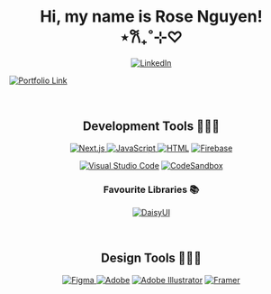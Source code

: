 <h1 align="center">Hi, my name is Rose Nguyen! ⋆𐙚₊˚⊹♡</h1>

  <p align="center">
        <a href="https://www.linkedin.com/in/maryrose-nguyen/"><img alt="LinkedIn" src="https://img.shields.io/badge/linkedin-%230077B5.svg?style=for-the-badge&logo=linkedin&logoColor=white"</a>
    </p>
    <a href="https://maryrosenguyen.com/">
      <img alt="Portfolio Link" title="Check out my portfolio!" target="_blank" src="https://img.shields.io/badge/Portfolio%3A-Rose%20Nguyen's%20Website-lightblue">
    </a>
  </p>
    <br>

<h2 align="center">Development Tools 👩🏻‍💻</h2>
  <p align="center">
    <a href="https://github.com/search?q=user%3Aomnomrose+language%3Anextjs"><img alt="Next.js" src="https://img.shields.io/badge/Next-black?style=for-the-badge&logo=next.js&logoColor=white">
      <a href="https://github.com/search?q=user%3Aomnomrose+language%3Ajavascript"><img alt="JavaScript" src="https://img.shields.io/badge/JavaScript-F7DF1E.svg?logo=javascript&logoColor=black">     </a>
    <a href="https://github.com/search?q=user%3Aomnomrose+language%3Ahtml"><img alt="HTML" src="https://img.shields.io/badge/HTML-E34F26.svg?logo=html5&logoColor=white"></a>
    <a href="https://github.com/search?q=user%3Aomnomrose+language%3Afirebase"><img alt="Firebase" src="https://img.shields.io/badge/Firebase-039BE5?style=for-the-badge&logo=Firebase&logoColor=white"></a>
  </p>
    
<p align="center">
  <a href="#"><img alt="Visual Studio Code" src="https://img.shields.io/badge/Visual%20Studio%20Code-0078d7.svg?logo=visual-studio-code&logoColor=white"></a>
  <a href="#"><img alt="CodeSandbox" src="https://img.shields.io/badge/Codesandbox-040404?style=for-the-badge&logo=codesandbox&logoColor=DBDBDB"></a>
</p>

<h3 align="center">Favourite Libraries 📚</h3>
<p align="center">
  <a href="#"><img alt="DaisyUI" src="https://img.shields.io/badge/daisyui-5A0EF8?style=for-the-badge&logo=daisyui&logoColor=white"></a>
</p>

<br>

<h2 align="center">Design Tools 👩🏻‍🎨</h2>
<p align="center">
  <a href="#"><img alt="Figma" src="https://img.shields.io/badge/figma-%23F24E1E.svg?style=for-the-badge&logo=figma&logoColor=white"</a>
  <a href="#"><img alt="Adobe" src="https://img.shields.io/badge/Adobe-FF0000.svg?logo=adobe&logoColor=white"></a>
  <a href="#"><img alt="Adobe Illustrator" src="https://img.shields.io/badge/adobe%20illustrator-%23FF9A00.svg?style=for-the-badge&logo=adobe%20illustrator&logoColor=white"></a>
  <a href="#"><img alt="Framer" src="https://img.shields.io/badge/Framer-black?style=for-the-badge&logo=framer&logoColor=blue"></a>
</p>
